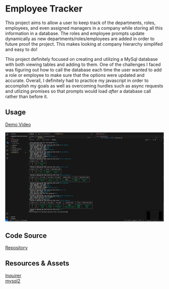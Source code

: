 # Employee Tracker
This project aims to allow a user to keep track of the departments, roles, employees, and even assigned managers in a company while storing all this information in a database. The roles and employee prompts update dynamically as new departments/roles/employees are added in order to future proof the project. This makes looking at company hierarchy simplifed and easy to do!

This project definitely focused on creating and utilizing a MySql database with both viewing tables and adding to them. One of the challenges I faced was figuring out how to call the database each time the user wanted to add a role or employee to make sure that the options were updated and accurate. Overall, I definitely had to practice my javascript in order to accomplish my goals as well as overcoming hurdles such as async requests and utlizing promises so that prompts would load *after* a database call rather than before it. 

## Usage
[Demo Video](https://drive.google.com/file/d/1I1MBVd5Q0EhiAY6CqZYZQD3j1-DmtewN/view)
<br>
<br>
![Screenshot](./assets/screenshot.png)

## Code Source
[Repository](https://github.com/alexismenendez/amenendez-employee-tracker)

## Resources & Assets
[Inquirer](https://www.npmjs.com/package/inquirer/v/8.2.4)<br>
[mysql2](https://www.npmjs.com/package/mysql2)
